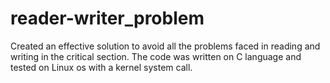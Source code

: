# reader-writer_problem
Created an effective solution to avoid all the problems faced in reading and writing in the critical section.
The code was written on C language and tested on Linux os with a kernel system call.
